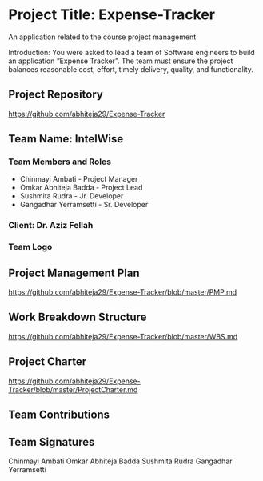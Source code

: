 # Project Title: Expense-Tracker
An application related to the course project management

Introduction: You were asked to lead a team of Software engineers to build an application “Expense Tracker”. The team must ensure the project balances reasonable cost, effort, timely delivery, quality, and functionality. 

## Project Repository
https://github.com/abhiteja29/Expense-Tracker

## Team Name: IntelWise
### Team Members and Roles
- Chinmayi Ambati - Project Manager
- Omkar Abhiteja Badda - Project Lead
- Sushmita Rudra - Jr. Developer
- Gangadhar Yerramsetti - Sr. Developer

### Client: Dr. Aziz Fellah

### Team Logo

## Project Management Plan
https://github.com/abhiteja29/Expense-Tracker/blob/master/PMP.md

## Work Breakdown Structure
https://github.com/abhiteja29/Expense-Tracker/blob/master/WBS.md

## Project Charter
https://github.com/abhiteja29/Expense-Tracker/blob/master/ProjectCharter.md

## Team Contributions

## Team Signatures
Chinmayi Ambati
Omkar Abhiteja Badda
Sushmita Rudra
Gangadhar Yerramsetti
